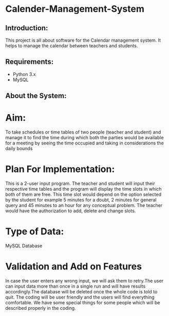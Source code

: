 # Calender-Management-System

## Introduction:
This project is all about software for the Calendar management system. It helps to manage the calendar between teachers and students.

## Requirements:
* Python 3.x
* MySQL

## About the System:

# Aim:
To take schedules or time tables of two people (teacher and student) and manage it to find the time during which both the parties would be available for a meeting by seeing the time occupied and taking in considerations the daily bounds


# Plan For Implementation:
This is a 2-user input program. The teacher and student will input their respective time tables and the program will display the time slots in which both of them are free. This time slot would depend on the option selected by the student for example 5 minutes for a doubt, 2 minutes for general query and 45 minutes to an hour for any conceptual problem. The teacher would have the authorization to add, delete and change slots. 


# Type of Data:
MySQL Database


# Validation and Add on Features   
In case the user enters any wrong input, we will ask them to retry.The user can input data more than once in a single run and will have results accordingly.The database will be deleted once the whole code is told to quit. The coding will be user friendly and the users will find everything comfortable. We have some special things for some people which will be described properly in the coding. 
